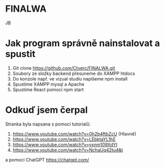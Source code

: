 # FINALWA
JB
# Jak program správně nainstalovat a spustit
1. Git clone https://github.com/Ctverc/FINALWA.git
2. Soubory ze složky backend přesuneme do XAMPP htdocs
3. Do konzole např. ve vizual studiu napíšeme npm install
4. Spustíme XAMPP mysql a Apache
5. Spustíme React pomocí npm start


# Odkuď jsem čerpal
Stranka byla napsana s pomoci tutorialů:
1. https://www.youtube.com/watch?v=0h2b4ftbZcU (Hlavně)
2. https://www.youtube.com/watch?v=LEbktaYL1hE
3. https://www.youtube.com/watch?v=yxnm109XdYI
4. https://www.youtube.com/watch?v=NchaUq42tu4&t

a pomoci ChatGPT
https://chatgpt.com/
